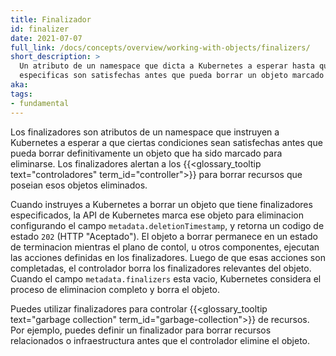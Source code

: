 ```yaml
---
title: Finalizador
id: finalizer
date: 2021-07-07
full_link: /docs/concepts/overview/working-with-objects/finalizers/
short_description: >
  Un atributo de un namespace que dicta a Kubernetes a esperar hasta que condiciones
  especificas son satisfechas antes que pueda borrar un objeto marcado para eliminacion.
aka: 
tags:
- fundamental
---
```

Los finalizadores son atributos de un namespace que instruyen a Kubernetes a
esperar a que ciertas condiciones sean satisfechas antes que pueda borrar
definitivamente un objeto que ha sido marcado para eliminarse.
Los finalizadores alertan a los {{<glossary_tooltip text="controladores" term_id="controller">}}
para borrar recursos que poseian esos objetos eliminados.

<!--more-->

Cuando instruyes a Kubernetes a borrar un objeto que tiene finalizadores
especificados, la API de Kubernetes marca ese objeto para eliminacion
configurando el campo `metadata.deletionTimestamp`, y retorna un codigo de
estado `202` (HTTP "Aceptado"). 
El objeto a borrar permanece en un estado
de terminacion mientras el plano de contol, u otros componentes, ejecutan
las acciones definidas en los finalizadores.
Luego de que esas acciones son completadas, el controlador borra los 
finalizadores relevantes del objeto. Cuando el campo `metadata.finalizers`
esta vacio, Kubernetes considera el proceso de eliminacion completo y borra
el objeto.

Puedes utilizar finalizadores para controlar {{<glossary_tooltip text="garbage collection" term_id="garbage-collection">}}
de recursos. Por ejemplo, puedes definir un finalizador para borrar recursos
relacionados o infraestructura antes que el controlador elimine el objeto.